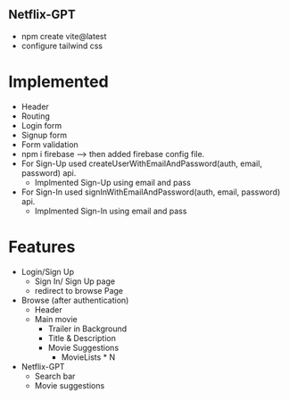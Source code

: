 ## Netflix-GPT

- npm create vite@latest
- configure tailwind css

# Implemented

- Header
- Routing
- Login form
- Signup form
- Form validation
- npm i firebase --> then added firebase config file.
- For Sign-Up used createUserWithEmailAndPassword(auth, email, password) api.
  - Implmented Sign-Up using email and pass
- For Sign-In used signInWithEmailAndPassword(auth, email, password) api.
  - Implmented Sign-In using email and pass


# Features

- Login/Sign Up
  - Sign In/ Sign Up page
  - redirect to browse Page
- Browse (after authentication)
  - Header
  - Main movie
    - Trailer in Background
    - Title & Description
    - Movie Suggestions
      - MovieLists \* N
- Netflix-GPT
  - Search bar
  - Movie suggestions
